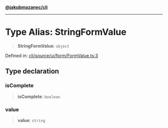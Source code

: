 [**@jakubmazanec/cli**](../README.md)

---

# Type Alias: StringFormValue

> **StringFormValue**: `object`

Defined in:
[cli/source/ui/form/FormValue.ts:3](https://github.com/jakubmazanec/tools/blob/adfe44f908094c1d1cdf19837842b33066bbd9d7/packages/cli/source/ui/form/FormValue.ts#L3)

## Type declaration

### isComplete

> **isComplete**: `boolean`

### value

> **value**: `string`
